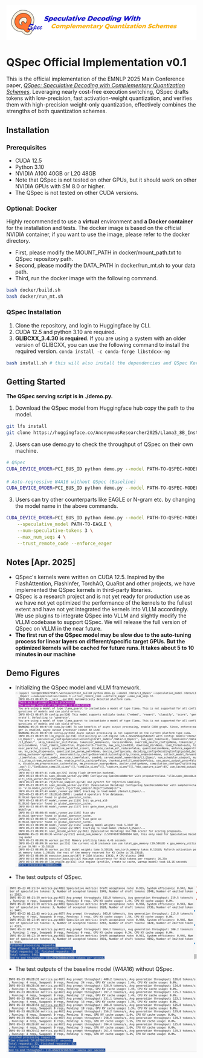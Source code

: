 ![alt text](figs/image-3.png)
# QSpec Official Implementation v0.1
This is the official implementation of the EMNLP 2025 Main Conference paper, [*QSpec: Speculative Decoding with Complementary Quantization Schemes*](https://arxiv.org/abs/2410.11305). Leveraging nearly cost-free execution switching, QSpec drafts tokens with low-precision, fast activation-weight quantization, and verifies them with high-precision weight-only quantization, effectively combines the strengths of both quantization schemes.

## Installation
### Prerequisites
- CUDA 12.5
- Python 3.10
- NVIDIA A100 40GB or L20 48GB
- Note that QSpec is not tested on other GPUs, but it should work on other NVIDIA GPUs with SM 8.0 or higher.
- The QSpec is not tested on other CUDA versions.

### Optional: Docker
Highly recommended to use a **virtual** environment and **a Docker container** for the installation and tests. The docker image is based on the official NVIDIA container, if you want to use the image, please refer to the docker directory. 

* First, please modify the MOUNT_PATH in docker/mount_path.txt to QSpec repository path. 
* Second, please modify the DATA_PATH in docker/run_mt.sh to your data path. 
* Third, run the docker image with the following command. 
```bash
bash docker/build.sh
bash docker/run_mt.sh
```
### QSpec Installation
1. Clone the repository, and login to Huggingface by CLI.
2. CUDA 12.5 and python 3.10 are required.
3. **GLIBCXX_3.4.30 is required**. If you are using a system with an older version of GLIBCXX, you can use the following command to install the required version. ``` conda install -c conda-forge libstdcxx-ng ```

```bash
bash install.sh # this will also install the dependencies and QSpec Kernels, the download and compile tasks usually take up to 40 minutes due to the vLLM and CUTLASS projects' long compilation time, and the actual time may vary depending on the machine.
```

## Getting Started
**The QSpec serving script is in ./demo.py.** 
1. Download the QSpec model from Huggingface hub copy the path to the model.
```bash
git lfs install
git clone https://huggingface.co/AnonymousResearcher2025/Llama3_8B_Instruct_QSpec
```
2. Users can use demo.py to check the throughput of QSpec on their own machine.
```bash
# QSpec
CUDA_DEVICE_ORDER=PCI_BUS_ID python demo.py --model PATH-TO-QSPEC-MODEL  --speculative_model PATH-TO-QSPEC-MODEL(Same as the former)      --num-speculative-tokens 3   --max_num_seqs 4  --trust_remote_code --enforce_eager

# Auto-regressive W4A16 without QSpec (Baseline)
CUDA_DEVICE_ORDER=PCI_BUS_ID python demo.py --model PATH-TO-QSPEC-MODEL  --max_num_seqs 4  --trust_remote_code --enforce_eager 
```

3. Users can try other counterparts like EAGLE or N-gram etc. by changing the model name in the above commands.
```bash
CUDA_DEVICE_ORDER=PCI_BUS_ID python demo.py --model PATH-TO-QSPEC-MODEL \
    --speculative_model PATH-TO-EAGLE \
    --num-speculative-tokens 3 \
    --max_num_seqs 4 \
    --trust_remote_code --enforce_eager
```    


## Notes [Apr. 2025]
- QSpec's kernels were written on CUDA 12.5. Inspired by the FlashAttention, FlashInfer, TorchAO, QuaRot and other projects, we have implemented the QSpec kernels in third-party libraries.
- QSpec is a research project and is not yet ready for production use as we have not yet optimized the performance of the kernels to the fullest extent and have not yet integrated the kernels into VLLM accordingly. We use plugins to integrate QSpec into VLLM and slightly modify the VLLM codebase to support QSpec. We will release the full version of QSpec on VLLM in the near future.
- **The first run of the QSpec model may be slow due to the auto-tuning process for linear layers on different/specific target GPUs. But the optimized kernels will be cached for future runs. It takes about 5 to 10 minutes in our machine**

## Demo Figures

- Initializing the QSpec model and vLLM framework.
![Initializing](figs/image.png)

- The test outputs of QSpec.

![alt text](figs/image-1.png)

- The test outputs of the baseline model (W4A16) without QSpec.

![alt text](figs/image-2.png)
